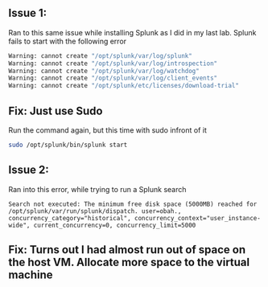## Issue 1:
Ran to this same issue while installing Splunk as I did in my last lab. Splunk fails to start with the following error
```bash
Warning: cannot create "/opt/splunk/var/log/splunk"  
Warning: cannot create "/opt/splunk/var/log/introspection"  
Warning: cannot create "/opt/splunk/var/log/watchdog"  
Warning: cannot create "/opt/splunk/var/log/client_events"  
Warning: cannot create "/opt/splunk/etc/licenses/download-trial"  
```

## Fix: Just use **Sudo**
Run the command again, but this time with sudo infront of it
```bash
sudo /opt/splunk/bin/splunk start
```
## Issue 2:
Ran into this error, while trying to run a Splunk search
```spl
Search not executed: The minimum free disk space (5000MB) reached for /opt/splunk/var/run/splunk/dispatch. user=obah., concurrency_category="historical", concurrency_context="user_instance-wide", current_concurrency=0, concurrency_limit=5000
```

## Fix: Turns out I had almost run out of space on the host VM. Allocate more space to the virtual machine
